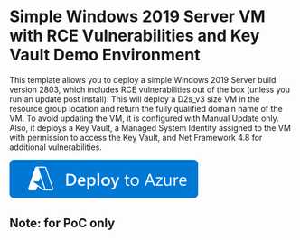 # Simple Windows 2019 Server VM with RCE Vulnerabilities and Key Vault Demo Environment

This template allows you to deploy a simple Windows 2019 Server build version 2803, which includes RCE vulnerabilities out of the box (unless you run an update post install). This will deploy a D2s_v3 size VM in the resource group location and return the fully qualified domain name of the VM. To avoid updating the VM, it is configured with Manual Update only. Also, it deploys a Key Vault, a Managed System Identity assigned to the VM with permission to access the Key Vault, and Net Framework 4.8 for additional vulnerabilities.

[![Deploy To Azure](https://raw.githubusercontent.com/Azure/azure-quickstart-templates/master/1-CONTRIBUTION-GUIDE/images/deploytoazure.svg?sanitize=true)](https://portal.azure.com/#create/Microsoft.Template/uri/https%3A%2F%2Fraw.githubusercontent.com%2Flaragoldstein13%2FMicrosoft-Defender-for-Cloud%2Fpatch-2%2FDemoAutomation%2Fazuredeploy.json)



## Note: for PoC only
